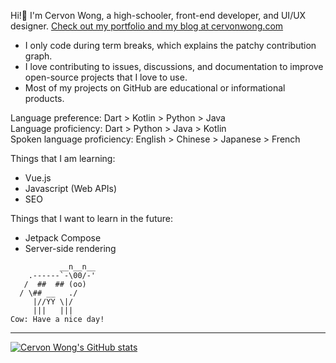Hi!👋 I'm Cervon Wong, a high-schooler, front-end developer, and UI/UX designer. [Check out my portfolio and my blog at cervonwong.com](https://cervonwong.com)

 - I only code during term breaks, which explains the patchy contribution graph.
 - I love contributing to issues, discussions, and documentation to improve open-source projects that I love to use.
 - Most of my projects on GitHub are educational or informational products.

Language preference: Dart > Kotlin > Python > Java
<br>
Language proficiency: Dart > Python > Java > Kotlin
<br>
Spoken language proficiency: English > Chinese > Japanese > French

Things that I am learning:
 - Vue.js
 - Javascript (Web APIs)
 - SEO

Things that I want to learn in the future:
 - Jetpack Compose
 - Server-side rendering



```
           __n__n__
    .------`-\00/-'
   /  ##  ## (oo)
  / \## __   ./
     |//YY \|/
     |||   |||
Cow: Have a nice day!
```

<hr>

[![Cervon Wong's GitHub stats](https://github-readme-stats.vercel.app/api?username=cervonwong&show_icons=true&include_all_commits=true)](https://github.com/cervonwong)
